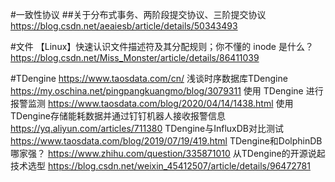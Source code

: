 
#一致性协议
##关于分布式事务、两阶段提交协议、三阶提交协议
https://blog.csdn.net/aeaiesb/article/details/50343493

#文件
【Linux】快速认识文件描述符及其分配规则；你不懂的 inode 是什么？
https://blog.csdn.net/Miss_Monster/article/details/86411039

#TDengine 
https://www.taosdata.com/cn/
浅谈时序数据库TDengine 
https://my.oschina.net/pingpangkuangmo/blog/3079311
使用 TDengine 进行报警监测
https://www.taosdata.com/blog/2020/04/14/1438.html
使用TDengine存储能耗数据并通过钉钉机器人接收报警信息
https://yq.aliyun.com/articles/711380
TDengine与InfluxDB对比测试
https://www.taosdata.com/blog/2019/07/19/419.html
TDengine和DolphinDB哪家强？
https://www.zhihu.com/question/335871010
从TDengine的开源说起技术选型
https://blog.csdn.net/weixin_45412507/article/details/96472781

